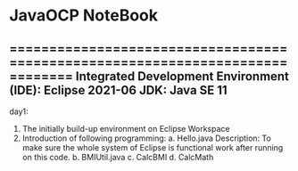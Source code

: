 # JavaOCP NoteBook
==============================================================================
Integrated Development Environment (IDE): Eclipse 2021-06
JDK: Java SE 11
------------------------------------------------------------------------------
day1:
1. The initially build-up environment on Eclipse Workspace
2. Introduction of following programming:
a. Hello.java
Description: To make sure the whole system of Eclipse is functional work after running on this code.
b. BMIUtil.java
c. CalcBMI
d. CalcMath

